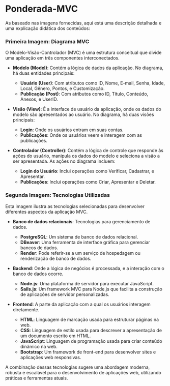 # Ponderada-MVC

As baseado nas imagens fornecidas, aqui está uma descrição detalhada e uma explicação didática dos conteúdos:

### Primeira Imagem: Diagrama MVC

O Modelo-Visão-Controlador (MVC) é uma estrutura conceitual que divide uma aplicação em três componentes interconectados.

- **Modelo (Model)**: Contém a lógica de dados da aplicação. No diagrama, há duas entidades principais:
  - **Usuário (User)**: Com atributos como ID, Nome, E-mail, Senha, Idade, Local, Gênero, Pontos, e Customização.
  - **Publicação (Post)**: Com atributos como ID, Título, Conteúdo, Anexos, e UserID.

- **Visão (View)**: É a interface de usuário da aplicação, onde os dados do modelo são apresentados ao usuário. No diagrama, há duas visões principais:
  - **Login**: Onde os usuários entram em suas contas.
  - **Publicações**: Onde os usuários veem e interagem com as publicações.

- **Controlador (Controller)**: Contém a lógica de controle que responde às ações do usuário, manipula os dados do modelo e seleciona a visão a ser apresentada. As ações no diagrama incluem:
  - **Login do Usuário**: Inclui operações como Verificar, Cadastrar, e Apresentar.
  - **Publicações**: Inclui operações como Criar, Apresentar e Deletar.

### Segunda Imagem: Tecnologias Utilizadas

Esta imagem ilustra as tecnologias selecionadas para desenvolver diferentes aspectos da aplicação MVC.

- **Banco de dados relacionais**: Tecnologias para gerenciamento de dados.
  - **PostgreSQL**: Um sistema de banco de dados relacional.
  - **DBeaver**: Uma ferramenta de interface gráfica para gerenciar bancos de dados.
  - **Render**: Pode referir-se a um serviço de hospedagem ou renderização de banco de dados.

- **Backend**: Onde a lógica de negócios é processada, e a interação com o banco de dados ocorre.
  - **Node.js**: Uma plataforma de servidor para executar JavaScript.
  - **Sails.js**: Um framework MVC para Node.js que facilita a construção de aplicações de servidor personalizadas.

- **Frontend**: A parte da aplicação com a qual os usuários interagem diretamente.
  - **HTML**: Linguagem de marcação usada para estruturar páginas na web.
  - **CSS**: Linguagem de estilo usada para descrever a apresentação de um documento escrito em HTML.
  - **JavaScript**: Linguagem de programação usada para criar conteúdo dinâmico na web.
  - **Bootstrap**: Um framework de front-end para desenvolver sites e aplicações web responsivas.

A combinação dessas tecnologias sugere uma abordagem moderna, robusta e escalável para o desenvolvimento de aplicações web, utilizando práticas e ferramentas atuais.
